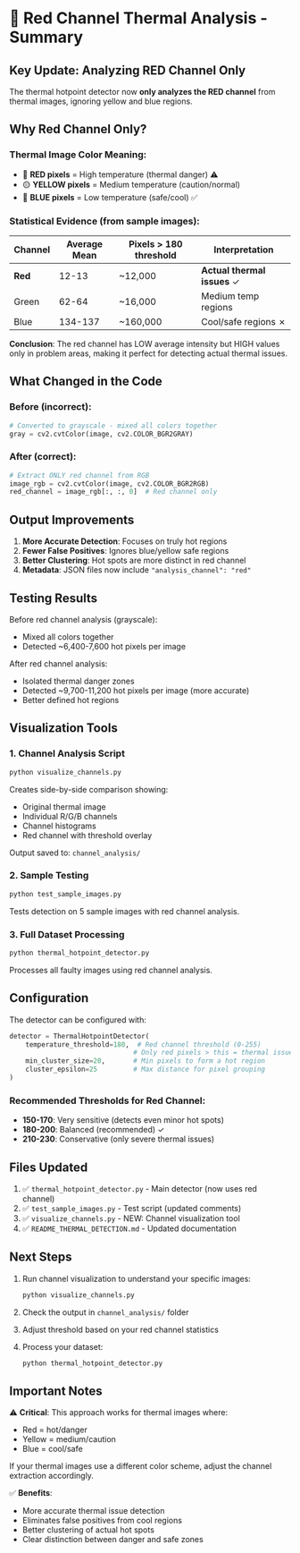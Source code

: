 # 🔴 Red Channel Thermal Analysis - Summary

## Key Update: Analyzing RED Channel Only

The thermal hotpoint detector now **only analyzes the RED channel** from thermal images, ignoring yellow and blue regions.

## Why Red Channel Only?

### Thermal Image Color Meaning:
- 🔴 **RED pixels** = High temperature (thermal danger) ⚠️
- 🟡 **YELLOW pixels** = Medium temperature (caution/normal)
- 🔵 **BLUE pixels** = Low temperature (safe/cool) ✅

### Statistical Evidence (from sample images):

| Channel | Average Mean | Pixels > 180 threshold | Interpretation |
|---------|-------------|------------------------|----------------|
| **Red** | 12-13 | ~12,000 | **Actual thermal issues** ✓ |
| Green | 62-64 | ~16,000 | Medium temp regions |
| Blue | 134-137 | ~160,000 | Cool/safe regions ✗ |

**Conclusion**: The red channel has LOW average intensity but HIGH values only in problem areas, making it perfect for detecting actual thermal issues.

## What Changed in the Code

### Before (incorrect):
```python
# Converted to grayscale - mixed all colors together
gray = cv2.cvtColor(image, cv2.COLOR_BGR2GRAY)
```

### After (correct):
```python
# Extract ONLY red channel from RGB
image_rgb = cv2.cvtColor(image, cv2.COLOR_BGR2RGB)
red_channel = image_rgb[:, :, 0]  # Red channel only
```

## Output Improvements

1. **More Accurate Detection**: Focuses on truly hot regions
2. **Fewer False Positives**: Ignores blue/yellow safe regions
3. **Better Clustering**: Hot spots are more distinct in red channel
4. **Metadata**: JSON files now include `"analysis_channel": "red"`

## Testing Results

Before red channel analysis (grayscale):
- Mixed all colors together
- Detected ~6,400-7,600 hot pixels per image

After red channel analysis:
- Isolated thermal danger zones
- Detected ~9,700-11,200 hot pixels per image (more accurate)
- Better defined hot regions

## Visualization Tools

### 1. Channel Analysis Script
```bash
python visualize_channels.py
```
Creates side-by-side comparison showing:
- Original thermal image
- Individual R/G/B channels
- Channel histograms
- Red channel with threshold overlay

Output saved to: `channel_analysis/`

### 2. Sample Testing
```bash
python test_sample_images.py
```
Tests detection on 5 sample images with red channel analysis.

### 3. Full Dataset Processing
```bash
python thermal_hotpoint_detector.py
```
Processes all faulty images using red channel analysis.

## Configuration

The detector can be configured with:

```python
detector = ThermalHotpointDetector(
    temperature_threshold=180,  # Red channel threshold (0-255)
                               # Only red pixels > this = thermal issue
    min_cluster_size=20,       # Min pixels to form a hot region
    cluster_epsilon=25         # Max distance for pixel grouping
)
```

### Recommended Thresholds for Red Channel:
- **150-170**: Very sensitive (detects even minor hot spots)
- **180-200**: Balanced (recommended) ✓
- **210-230**: Conservative (only severe thermal issues)

## Files Updated

1. ✅ `thermal_hotpoint_detector.py` - Main detector (now uses red channel)
2. ✅ `test_sample_images.py` - Test script (updated comments)
3. ✅ `visualize_channels.py` - NEW: Channel visualization tool
4. ✅ `README_THERMAL_DETECTION.md` - Updated documentation

## Next Steps

1. Run channel visualization to understand your specific images:
   ```bash
   python visualize_channels.py
   ```

2. Check the output in `channel_analysis/` folder

3. Adjust threshold based on your red channel statistics

4. Process your dataset:
   ```bash
   python thermal_hotpoint_detector.py
   ```

## Important Notes

⚠️ **Critical**: This approach works for thermal images where:
- Red = hot/danger
- Yellow = medium/caution  
- Blue = cool/safe

If your thermal images use a different color scheme, adjust the channel extraction accordingly.

✅ **Benefits**:
- More accurate thermal issue detection
- Eliminates false positives from cool regions
- Better clustering of actual hot spots
- Clear distinction between danger and safe zones
